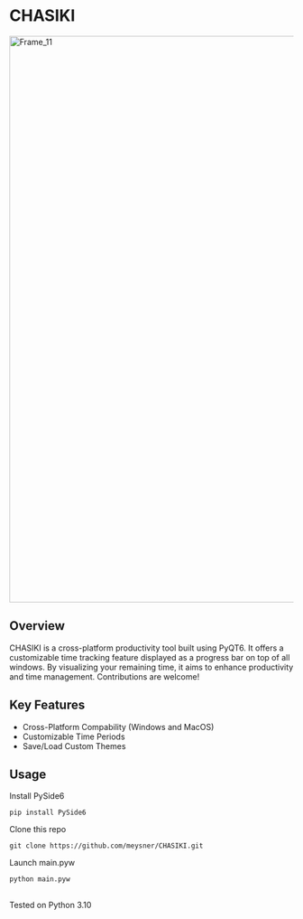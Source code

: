 # CHASIKI

<img width="1003" alt="Frame_11" src="https://github.com/meysner/CHASIKI/assets/67379476/4c560518-5fe2-4cfa-a473-78c121964af3">


## Overview
CHASIKI is a cross-platform productivity tool built using PyQT6. It offers a customizable time tracking feature displayed as a progress bar on top of all windows. By visualizing your remaining time, it aims to enhance productivity and time management. Contributions are welcome!

## Key Features
* Cross-Platform Compability (Windows and MacOS)
* Customizable Time Periods
* Save/Load Custom Themes

## Usage
Install PySide6
```shell
pip install PySide6
```
Clone this repo
```shell
git clone https://github.com/meysner/CHASIKI.git
```
Launch main.pyw
```shell
python main.pyw
```

## 
Tested on Python 3.10



